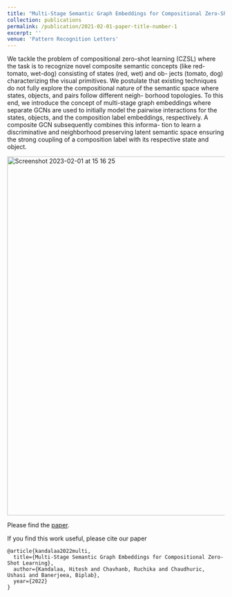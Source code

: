 ```yaml
---
title: "Multi-Stage Semantic Graph Embeddings for Compositional Zero-Shot Learning"
collection: publications
permalink: /publication/2021-02-01-paper-title-number-1
excerpt: ''
venue: 'Pattern Recognition Letters'
---
```

We tackle the problem of compositional zero-shot learning (CZSL) where the task is to recognize novel composite semantic concepts (like red-tomato, wet-dog) consisting of states (red, wet) and ob- jects (tomato, dog) characterizing the visual primitives. We postulate that existing techniques do not fully explore the compositional nature of the semantic space where states, objects, and pairs follow different neigh- borhood topologies. To this end, we introduce the concept of multi-stage graph embeddings where separate GCNs are used to initially model the pairwise interactions for the states, objects, and the composition label embeddings, respectively. A composite GCN subsequently combines this informa- tion to learn a discriminative and neighborhood preserving latent semantic space ensuring the strong coupling of a composition label with its respective state and object.

<img width="832" alt="Screenshot 2023-02-01 at 15 16 25" src="https://user-images.githubusercontent.com/32021556/216082958-21d92c6d-948b-44ac-a6b6-112112c228c5.png">


Please find the [paper](https://www.researchgate.net/profile/Hitesh_Kandala/publication/362064793_Multi-Stage_Semantic_Graph_Embeddings_for_Compositional_Zero-Shot_Learning/links/6320eb3b70cc936cd3061232/Multi-Stage-Semantic-Graph-Embeddings-for-Compositional-Zero-Shot-Learning.pdf).

If you find this work useful, please cite our paper
```
@article{kandalaa2022multi,
  title={Multi-Stage Semantic Graph Embeddings for Compositional Zero-Shot Learning},
  author={Kandalaa, Hitesh and Chavhanb, Ruchika and Chaudhuric, Ushasi and Banerjeea, Biplab},
  year={2022}
}
```
